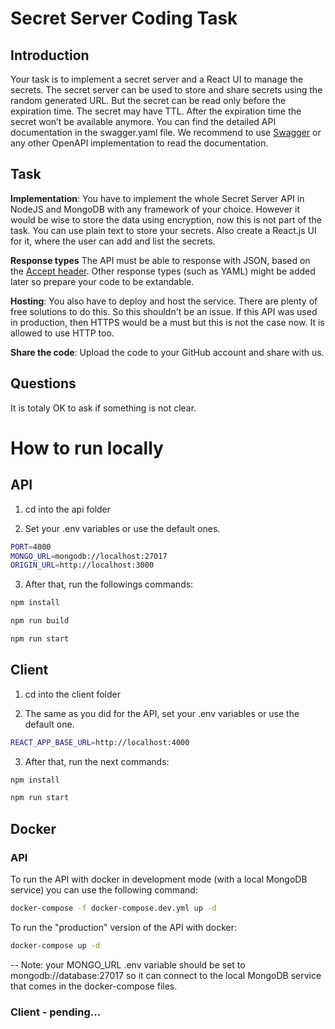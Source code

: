 # Secret Server Coding Task

## Introduction

Your task is to implement a secret server and a React UI to manage the secrets. The secret server can be used to store and share secrets
using the random generated URL. But the secret can be read only before the expiration time. The secret may have TTL. After the expiration time the secret
won’t be available anymore. You can find the detailed API documentation in the swagger.yaml file.
We recommend to use [Swagger](https://editor.swagger.io/) or any other OpenAPI implementation to
read the documentation.

## Task

**Implementation**: You have to implement the whole Secret Server API in NodeJS and MongoDB with any framework of your choice. However it would be wise to store the data using encryption, now this is not part of the task. You can use plain text to store your secrets.
Also create a React.js UI for it, where the user can add and list the secrets.

**Response types**
The API must be able to response with JSON, based on the [Accept header](https://developer.mozilla.org/en-US/docs/Web/HTTP/Headers/Accept). Other response types (such as YAML) might be added later so prepare your code to be extandable.

**Hosting**: You also have to deploy and host the service. There are plenty of free solutions to do this. So this shouldn't
be an issue. If this API was used in production, then HTTPS would be a must but this is not the case now. It is allowed to use HTTP too.

**Share the code**: Upload the code to your GitHub account and share with us.

## Questions

It is totaly OK to ask if something is not clear.

# How to run locally

## API

1. cd into the api folder

2. Set your .env variables or use the default ones.

```bash
PORT=4000
MONGO_URL=mongodb://localhost:27017
ORIGIN_URL=http://localhost:3000
```

3. After that, run the followings commands:

```bash
npm install

npm run build

npm run start
```

## Client

1. cd into the client folder

2. The same as you did for the API, set your .env variables or use the default one.

```bash
REACT_APP_BASE_URL=http://localhost:4000
```

3. After that, run the next commands:

```bash
npm install

npm run start
```

## Docker

### API

To run the API with docker in development mode (with a local MongoDB service) you can use the following command:

```bash
docker-compose -f docker-compose.dev.yml up -d
```

To run the "production" version of the API with docker:

```bash
docker-compose up -d
```

-- Note: your MONGO_URL .env variable should be set to mongodb://database:27017 so it can connect to the local MongoDB service that comes in the docker-compose files.

### Client - pending...
